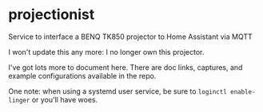 # projectionist
Service to interface a BENQ TK850 projector to Home Assistant via MQTT

I won't update this any more: I no longer own this projector.

I've got lots more to document here.  There are doc links, captures, and
example configurations available in the repo.

One note: when using a systemd user service, be sure to `loginctl enable-linger`
or you'll have woes.
